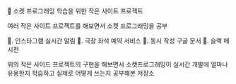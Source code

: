 📓 소켓 프로그래밍 학습을 위한 작은 사이트 프로젝트

여러 작은 사이트 프로젝트를 해보면서 소켓 프로그래밍을 공부

🔵. 인스타그램 실시간 알림
🔵. 극장 좌석 예약 서비스
🔵. 동시 작성 구글 문서
🔵. 슬랙 메시전

위의 작은 사이드 프로젝트의 구현을 해보면서 소켓프로그래밍이 실시간 개발에 얼마나 유용한지 학습하고
실제로 어떻게 쓰는지 공부해본 저장소
